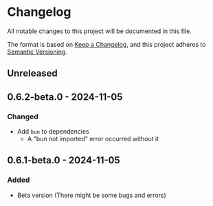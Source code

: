 # Changelog
All notable changes to this project will be documented in this file.

The format is based on [Keep a Changelog](https://keepachangelog.com/en/1.1.0/),
and this project adheres to [Semantic Versioning](https://semver.org/spec/v2.0.0.html).

## Unreleased

## 0.6.2-beta.0 - 2024-11-05
### Changed
- Add `bun` to dependencies
  - A "bun not imported" error occurred without it

## 0.6.1-beta.0 - 2024-11-05
### Added
- Beta version (There might be some bugs and errors)
